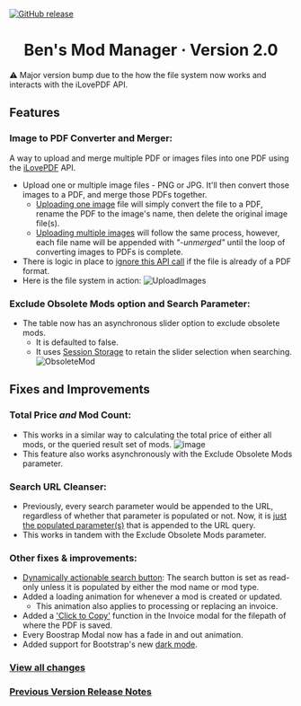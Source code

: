 [![GitHub release](https://img.shields.io/badge/version-2.0.0-blue)]()

<h1 align="center">
 <b>Ben's Mod Manager · Version 2.0</b>
</h1>

⚠️ Major version bump due to the how the file system now works and interacts with the iLovePDF API. 

## Features
### Image to PDF Converter and Merger: 
A way to upload and merge multiple PDF or images files into one PDF using the [iLovePDF](https://developer.ilovepdf.com/docs/api-reference#introduction) API.
* Upload one or multiple image files - PNG or JPG. It'll then convert those images to a PDF, and merge those PDFs together. 
  * [Uploading one image](https://github.com/BenMoat/BensModManager/blob/dev/Controllers/ModsController.cs#L189-L201) file will simply convert the file to a PDF, rename the PDF to the image's name, then delete the original image file(s). 
  * [Uploading multiple images](https://github.com/BenMoat/BensModManager/blob/dev/Controllers/ModsController.cs#L205) will follow the same process, however, each file name will be appended with _"-unmerged"_ until the loop of converting images to PDFs is complete. 
* There is logic in place to [ignore this API call](https://github.com/BenMoat/BensModManager/blob/dev/Controllers/ModsController.cs#L190) if the file is already of a PDF format. 
* Here is the file system in action:
![UploadImages](https://user-images.githubusercontent.com/43743754/233851736-fd60f808-4908-4337-b903-9e2c1fb2fb8b.gif)

### Exclude Obsolete Mods option and Search Parameter:
* The table now has an asynchronous slider option to exclude obsolete mods. 
  * It is defaulted to false. 
  * It uses [Session Storage](https://github.com/BenMoat/BensModManager/blob/dev/wwwroot/js/site.js#LL1-#L17) to retain the slider selection when searching. 
![ObsoleteMod](https://user-images.githubusercontent.com/43743754/233852313-84badfd8-5fb6-4d24-9d0f-ef03a1f4d5e5.gif)

## Fixes and Improvements

### Total Price _and_ Mod Count:
* This works in a similar way to calculating the total price of either all mods, or the queried result set of mods. 
![image](https://user-images.githubusercontent.com/43743754/233852000-813e3708-33ac-4107-8c66-e9b3bee7bdc5.png)
* This feature also works asynchronously with the Exclude Obsolete Mods parameter. 

### Search URL Cleanser: 
* Previously, every search parameter would be appended to the URL, regardless of whether that parameter is populated or not. 
Now, it is [just the populated parameter(s)](https://github.com/BenMoat/BensModManager/blob/dev/Views/Mods/_ViewAll.cshtml#L218-L226) that is appended to the URL query. 
* This works in tandem with the Exclude Obsolete Mods parameter. 

### Other fixes & improvements:
* [Dynamically actionable search button](https://github.com/BenMoat/BensModManager/blob/dev/Views/Mods/_ViewAll.cshtml#L190-L208): The search button is set as read-only unless it is populated by either the mod name or mod type. 
* Added a loading animation for whenever a mod is created or updated. 
  * This animation also applies to processing or replacing an invoice. 
* Added a ['Click to Copy'](https://github.com/BenMoat/BensModManager/blob/dev/Views/Mods/Invoice.cshtml#L79-L106) function in the Invoice modal for the filepath of where the PDF is saved. 
* Every Boostrap Modal now has a fade in and out animation. 
* Added support for Bootstrap's new [dark mode](https://getbootstrap.com/docs/5.3/customize/color-modes/#dark-mode). 

### [View all changes](https://github.com/BenMoat/BensModManager/pull/5/commits)
### [Previous Version Release Notes](https://github.com/BenMoat/BensModManager/releases/tag/v1.1.0)
